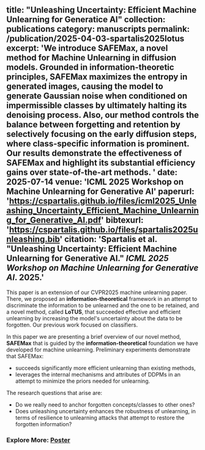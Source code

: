 title: "Unleashing Uncertainty: Efficient Machine Unlearning for Generatice AI"
collection: publications
category: manuscripts
permalink: /publication/2025-04-03-spartalis2025lotus
excerpt: 'We introduce SAFEMax, a novel method for Machine Unlearning in diffusion models. Grounded in information-theoretic principles, SAFEMax maximizes the entropy in generated images, causing the model to generate Gaussian noise when conditioned on impermissible classes by ultimately halting its denoising process. Also, our method controls the balance between forgetting and retention by selectively focusing on the early diffusion steps, where class-specific information is prominent. Our results demonstrate the effectiveness of SAFEMax and highlight its substantial efficiency gains over state-of-the-art methods.
'
date: 2025-07-14
venue: 'ICML 2025 Workshop on Machine Unlearning for Generative AI'
paperurl: 'https://cspartalis.github.io/files/icml2025_Unleashing_Uncertainty_Efficient_Machine_Unlearning_for_Generative_AI.pdf'
bibtexurl: 'https://cspartalis.github.io/files/spartalis2025unleashing.bib'
citation: 'Spartalis et al. &quot;Unleashing Uncertainty: Efficient Machine Unlearning for Generative AI.&quot; <i> ICML 2025 Workshop on Machine Unlearning for Generative AI</i>. 2025.'
---

This paper is an extension of our CVPR2025 machine unlearning paper. There, we proposed an **information-theoretical** framework in an attempt to discriminate the information to be unlearned and the one to be retained, and a novel method, called **LoTUS**, that succeeded effective and efficient unlearning by increasing the model's uncertainty about the data to be forgotten. Our previous work focused on classifiers.

In this paper we are presenting a brief overview of our novel method, **SAFEMax** that is guided by the **information-theoretical** foundation we have developed for machine unlearning. Preliminary experiments demonstrate that SAFEMax:
- succeeds significantly more efficient unlearning than existing methods,
- leverages the internal mechanisms and attributes of DDPMs in an attempt to minimize the priors needed for unlearning.

The research questions that arise are:
- Do we really need to anchor forgotten concepts/classes to other ones?
- Does unleashing uncertainty enhances the robustness of unlearning, in terms of resilience to unlearning attacks that attempt to restore the forgotten information?

### Explore More: [Poster](https://cspartalis.github.io/files/A1_PosterICML.pdf)

